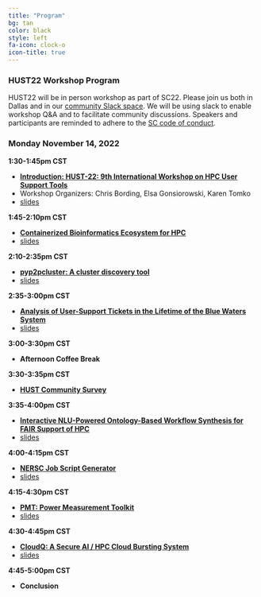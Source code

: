 ```yaml
---
title: "Program"
bg: tan
color: black
style: left
fa-icon: clock-o
icon-title: true
---
```


### HUST22 Workshop Program

HUST22 will be in person workshop as part of SC22.
Please join us both in Dallas and in our [community Slack space](https://join.slack.com/t/hpcusersupporttools/shared_invite/zt-izzppzj7-KimN1u9oLCGaYE1TN1eeDg). We will be using slack to enable workshop Q&A and to facilitate community discussions. Speakers and participants are reminded to adhere to the [SC code of conduct](https://sc22.supercomputing.org/attend/code-of-conduct/).

### Monday November 14, 2022

**1:30-1:45pm CST**
 - **[Introduction: HUST-22: 9th International Workshop on HPC User Support Tools](https://sc22.supercomputing.org/presentation/?id=misc283&sess=sess464)**
 - Workshop Organizers: Chris Bording, Elsa Gonsiorowski, Karen Tomko
 - [slides](/2022_presentations/HUST_22_slides.pdf)

**1:45-2:10pm CST**
- **[Containerized Bioinformatics Ecosystem for HPC](https://sc22.supercomputing.org/?post_type=page&p=3479&id=ws_hust103&sess=sess464)**
 - [slides](/2022_presentations/sc22_Biocontainers.pdf)

**2:10-2:35pm CST**
 - **[pyp2pcluster: A cluster discovery tool](https://sc22.supercomputing.org/?post_type=page&p=3479&id=ws_hust101&sess=sess464)**
 - [slides](/2022_presentations/pyp2pcluster_sc22.pdf)

**2:35-3:00pm CST**
 - **[Analysis of User-Support Tickets in the Lifetime of the Blue Waters System](https://sc22.supercomputing.org/?post_type=page&p=3479&id=ws_hust105&sess=sess464)**
 - [slides](/2022_presentations/BW-Slides-HUST22.pdf)

**3:00-3:30pm CST**
 - **Afternoon Coffee Break**

**3:30-3:35pm CST**
 - [**HUST Community Survey**](https://forms.gle/13wJopThAHfJiDFd6)

**3:35-4:00pm CST**
 - **[Interactive NLU-Powered Ontology-Based Workflow Synthesis for FAIR Support of HPC](https://sc22.supercomputing.org/?post_type=page&p=3479&id=ws_hust104&sess=sess464)**
 - [slides](/2022_presentations/hust22-presentation_sc.pdf)

**4:00-4:15pm CST**
 - **[NERSC Job Script Generator](https://sc22.supercomputing.org/?post_type=page&p=3479&id=ws_hust106&sess=sess464)**
 - [slides](/2022_presentations/NERSC_Job_Script_Generator_Hust-22.pdf)

**4:15-4:30pm CST**
 - **[PMT: Power Measurement Toolkit](https://sc22.supercomputing.org/?post_type=page&p=3479&id=ws_hust102&sess=sess464)**
 - [slides](/2022_presentations/PMT_SC22_HUST.pptx)

**4:30-4:45pm CST**
 - **[CloudQ: A Secure AI / HPC Cloud Bursting System](https://sc22.supercomputing.org/?post_type=page&p=3479&id=ws_hust107&sess=sess464)**
 - [slides](/2022_presentations/hust22-nakada.pdf)

**4:45-5:00pm CST**
 - **Conclusion**
